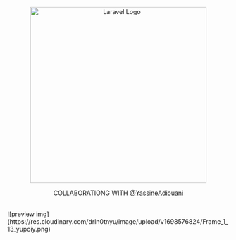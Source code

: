 <p align="center"><a href="https://laravel.com" target="_blank"><img src="https://raw.githubusercontent.com/laravel/art/master/logo-lockup/5%20SVG/2%20CMYK/1%20Full%20Color/laravel-logolockup-cmyk-red.svg" width="400" alt="Laravel Logo"></a></p>
<p align="center">COLLABORATIONG WITH <a href="https://github.com/YassineAdiouani" target="_blank">@YassineAdiouani<a/></p> 
</br>
![preview img](https://res.cloudinary.com/drln0tnyu/image/upload/v1698576824/Frame_1_13_yupoiy.png)
